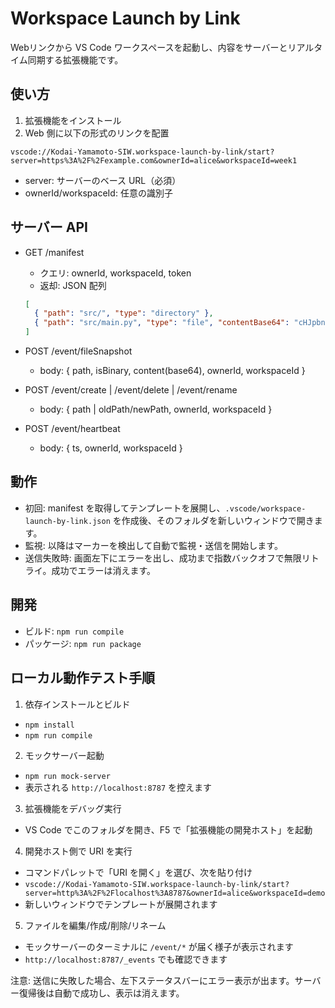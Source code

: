 # Workspace Launch by Link

Webリンクから VS Code ワークスペースを起動し、内容をサーバーとリアルタイム同期する拡張機能です。

## 使い方

1. 拡張機能をインストール
2. Web 側に以下の形式のリンクを配置

```
vscode://Kodai-Yamamoto-SIW.workspace-launch-by-link/start?server=https%3A%2F%2Fexample.com&ownerId=alice&workspaceId=week1
```

- server: サーバーのベース URL（必須）
- ownerId/workspaceId: 任意の識別子

## サーバー API

- GET /manifest
  - クエリ: ownerId, workspaceId, token
  - 返却: JSON 配列
  ```json
  [
    { "path": "src/", "type": "directory" },
    { "path": "src/main.py", "type": "file", "contentBase64": "cHJpbnQoJ0hlbGxvJyk=", }
  ]
  ```

- POST /event/fileSnapshot
  - body: { path, isBinary, content(base64), ownerId, workspaceId }
- POST /event/create | /event/delete | /event/rename
  - body: { path | oldPath/newPath, ownerId, workspaceId }
- POST /event/heartbeat
  - body: { ts, ownerId, workspaceId }

## 動作

- 初回: manifest を取得してテンプレートを展開し、`.vscode/workspace-launch-by-link.json` を作成後、そのフォルダを新しいウィンドウで開きます。
- 監視: 以降はマーカーを検出して自動で監視・送信を開始します。
- 送信失敗時: 画面左下にエラーを出し、成功まで指数バックオフで無限リトライ。成功でエラーは消えます。

## 開発

- ビルド: `npm run compile`
- パッケージ: `npm run package`

## ローカル動作テスト手順

1. 依存インストールとビルド
  - `npm install`
  - `npm run compile`
2. モックサーバー起動
  - `npm run mock-server`
  - 表示される `http://localhost:8787` を控えます
3. 拡張機能をデバッグ実行
  - VS Code でこのフォルダを開き、F5 で「拡張機能の開発ホスト」を起動
4. 開発ホスト側で URI を実行
  - コマンドパレットで「URI を開く」を選び、次を貼り付け
  - `vscode://Kodai-Yamamoto-SIW.workspace-launch-by-link/start?server=http%3A%2F%2Flocalhost%3A8787&ownerId=alice&workspaceId=demo`
  - 新しいウィンドウでテンプレートが展開されます
5. ファイルを編集/作成/削除/リネーム
  - モックサーバーのターミナルに `/event/*` が届く様子が表示されます
  - `http://localhost:8787/_events` でも確認できます

注意: 送信に失敗した場合、左下ステータスバーにエラー表示が出ます。サーバー復帰後は自動で成功し、表示は消えます。
